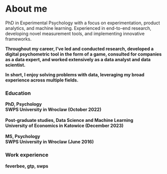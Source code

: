 # About me
PhD in Experimental Psychology with a focus on experimentation, product analytics, and machine learning. Experienced in end-to-end research, developing novel measurement tools, and implementing innovative frameworks. <b/>

Throughout my career, I’ve led and conducted research, developed a digital psychometric tool in the form of a game, consulted for companies as a data expert, and worked extensively as a data analyst and data scientist. <b/>

In short, I enjoy solving problems with data, leveraging my broad experience across multiple fields.

### Education
**PhD, Psychology** <br/>
SWPS University in Wroclaw (October 2022) <br/> <br/>
**Post-graduate studies, Data Science and Machine Learning** <br/> 
University of Economics in Katowice (December 2023) <br/> <br/>
**MS, Psychology** <br/>
SWPS University in Wroclaw (June 2016) <br/>

### Work experience
feverbee, gtp, swps
